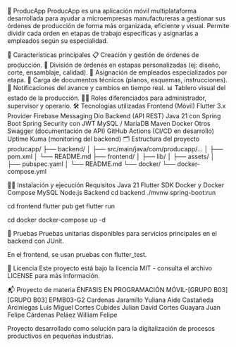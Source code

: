 📱 ProducApp
ProducApp es una aplicación móvil multiplataforma desarrollada para ayudar a microempresas manufactureras a gestionar sus órdenes de producción de forma más organizada, eficiente y visual. Permite dividir cada orden en etapas de trabajo específicas y asignarlas a empleados según su especialidad.

🚀 Características principales
📋 Creación y gestión de órdenes de producción.
🔄 División de órdenes en estapas personalizadas (ej: diseño, corte, ensamblaje, calidad).
👷 Asignación de empleados especializados por etapa.
📎 Carga de documentos técnicos (planos, esquemas, instrucciones).
📲 Notificaciones del avance y cambios en tiempo real.
📊 Tablero visual del estado de la producción.
🧑‍💼 Roles diferenciados para administrador, supervisor y operario.
🛠️ Tecnologías utilizadas
Frontend (Móvil)
Flutter 3.x
Provider
Firebase Messaging
Dio
Backend (API REST)
Java 21 con Spring Boot
Spring Security con JWT
MySQL / MariaDB
Maven
Docker
Otros
Swagger (documentación de API)
GitHub Actions (CI/CD en desarrollo)
Uptime Kuma (monitoring del backend)
🗂️ Estructura del proyecto
producapp/ ├── backend/ │ 
├── src/main/java/com/producapp/... │ 
├── pom.xml 
│ └── README.md 
├── frontend/ │ 
├── lib/ │ 
├── assets/ │ 
├── pubspec.yaml 
│ └── README.md 
└── docker/ 
└── docker-compose.yml

🧑‍💻 Instalación y ejecución
Requisitos
Java 21
Flutter SDK
Docker y Docker Compose
MySQL
Node.js
Backend
cd backend
./mvnw spring-boot:run

cd frontend
flutter pub get
flutter run

cd docker
docker-compose up -d

🧪 Pruebas
Pruebas unitarias disponibles para servicios principales en el backend con JUnit.

En el frontend, se usan pruebas con flutter_test.

📄 Licencia
Este proyecto está bajo la licencia MIT - consulta el archivo LICENSE para más información.


📬 Proyecto de materia ÉNFASIS EN PROGRAMACIÓN MÓVIL-[GRUPO B03]
[GRUPO B03]
EPMB03-G2
Cardenas Jaramillo Yuliana Aide
Castañeda Arciniegas Luis Miguel
Cortes Cubides Julian David
Cortes Guayara Juan Felipe
Cárdenas Peláez William Felipe 

Proyecto desarrollado como solución para la digitalización de procesos productivos en pequeñas industrias.
